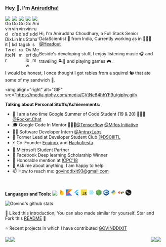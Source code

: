 ### Hey 👋, I'm [Aniruddha!](https://govinddixit.github.io/)


<a href="https://twitter.com/GOVINDDIXIT05">
  <img align="left" alt="Govind Dixit | Twitter" width="22px" src="https://cdn.jsdelivr.net/npm/simple-icons@v3/icons/twitter.svg" />
</a>
<a href="https://www.linkedin.com/in/govind-dixit-58708413a">
  <img align="left" alt="Govind's LinkdeIN" width="22px" src="https://cdn.jsdelivr.net/npm/simple-icons@v3/icons/linkedin.svg" />
</a>
<a href="https://www.instagram.com/govind__dixit">
  <img align="left" alt="Govind's Instagram" width="22px" src="https://cdn.jsdelivr.net/npm/simple-icons@v3/icons/instagram.svg" />
</a>
<a href="https://stackoverflow.com/users/8549281/govind-dixit/">
  <img align="left" alt="Govind's StackOverflow" width="22px" src="https://cdn.jsdelivr.net/npm/simple-icons@v3/icons/stackoverflow.svg" />
</a>
<a href="https://medium.com/@aniruddha.choudhury94">
  <img align="left" alt="Aniruddha's Medium" width="22px" src="https://cdn.jsdelivr.net/npm/simple-icons@v3/icons/medium.svg" />
</a>
<br />
<br />

Hi, I'm Aniruddha Choudhury, a Full Stack Senior DataScientist 🚀 from India, Currently working as in 🙍🏽‍♂️ [@Headout](https://www.publicissapient.com/) 

Beside's developing stuff, I enjoy listening music 🎧 and traveling 🏝️🗻 and playing games 🎮.

I would be honest, I once thought I got rabies from a squirrel 🐿️ that ate some of my sandwich 🥪.

  <img align="right" alt="GIF" src="https://media.giphy.com/media/CVtNe84hhYF9u/giphy.gif>


**Talking about Personal Stuffs/Achievements:**

- 🥇 I am a two time Google Summer of Code Student (19 & 20)  👨🏽‍💻 [@Rocket.Chat](https://rocket.chat/)
- 🎓 Google Code In Mentor 👨🏽‍💼[@Tensorflow](https://www.tensorflow.org/) [@Mifos Initiative](https://mifos.org/) 
- 👨‍💻 Software Developer Intern [@AntraxLabs](https://www.antraxlabs.com/)
- 🌱 Former Lead at Developer Student Club [@DSCIIITL](http://dsciiitl.com/)
- ⚡️ Co-Founder [Equinox](http://equinox-iiitl.tech/) and [Hackofiesta](https://github.com/hackofiesta)
- 🤝 Microsoft Student Partner 
- 🥇 Facebook Deep learning Scholarship Winner
- :triangular_flag_on_post: Honorable mention at [ICPC'18](https://drive.google.com/file/d/1pNBPt9LTUPkG4xfAa52-Mxe06GZjCeuW/view)
- 💬 Ask me about anything, I am happy to help
- 📫 How to reach me: govinddixit93@gmail.com

&nbsp;

**Languages and Tools:**
<code><img height="20" src="https://raw.githubusercontent.com/github/explore/80688e429a7d4ef2fca1e82350fe8e3517d3494d/topics/android/android.png"></code>
<code><img height="20" src="https://raw.githubusercontent.com/github/explore/80688e429a7d4ef2fca1e82350fe8e3517d3494d/topics/firebase/firebase.png"></code>
<code><img height="20" src="https://raw.githubusercontent.com/github/explore/80688e429a7d4ef2fca1e82350fe8e3517d3494d/topics/kotlin/kotlin.png"></code>
<code><img height="20" src="https://raw.githubusercontent.com/github/explore/80688e429a7d4ef2fca1e82350fe8e3517d3494d/topics/flutter/flutter.png"></code>
<code><img height="20" src="https://raw.githubusercontent.com/github/explore/80688e429a7d4ef2fca1e82350fe8e3517d3494d/topics/javascript/javascript.png"></code>
<code><img height="20" src="https://raw.githubusercontent.com/github/explore/80688e429a7d4ef2fca1e82350fe8e3517d3494d/topics/react/react.png"></code>
<code><img height="20" src="https://raw.githubusercontent.com/github/explore/80688e429a7d4ef2fca1e82350fe8e3517d3494d/topics/nodejs/nodejs.png"></code>
<code><img height="20" src="https://raw.githubusercontent.com/github/explore/80688e429a7d4ef2fca1e82350fe8e3517d3494d/topics/cpp/cpp.png"></code>
<code><img height="20" src="https://raw.githubusercontent.com/github/explore/80688e429a7d4ef2fca1e82350fe8e3517d3494d/topics/python/python.png"></code>
<code><img height="20" src="https://raw.githubusercontent.com/github/explore/80688e429a7d4ef2fca1e82350fe8e3517d3494d/topics/git/git.png"></code>
<code><img height="20" src="https://raw.githubusercontent.com/github/explore/80688e429a7d4ef2fca1e82350fe8e3517d3494d/topics/terminal/terminal.png"></code>


![Govind's github stats](https://github-readme-stats.vercel.app/api?username=GOVINDDIXIT&show_icons=true&hide_border=true)

:pushpin: Liked this introduction, You can also made similar for yourself. Star and Fork this [README](https://github.com/GOVINDDIXIT/GOVINDDIXIT) :pencil:

⭐️ Recent projects in which I have contributed [GOVINDDIXIT](https://github.com/GOVINDDIXIT)


<a href="https://github.com/RocketChat/Rocket.Chat.ReactNative">
  <img align="left" src="https://github-readme-stats.vercel.app/api/pin/?username=RocketChat&repo=Rocket.Chat.ReactNative" />
</a>

<a href="https://github.com/RocketChat/Rocket.Chat.Android">
  <img align="right" src="https://github-readme-stats.vercel.app/api/pin/?username=RocketChat&repo=Rocket.Chat.Android" />
</a>

<a href="https://github.com/GOVINDDIXIT/chronos-localiser">
  <img align="left" src="https://github-readme-stats.vercel.app/api/pin/?username=GOVINDDIXIT&repo=chronos-localiser" />
</a>

<a href="https://github.com/GOVINDDIXIT/Speaking-Silence">
  <img align="right" src="https://github-readme-stats.vercel.app/api/pin/?username=GOVINDDIXIT&repo=Speaking-Silence" />
</a>


